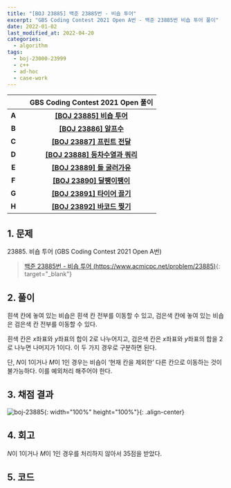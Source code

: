 ```yaml
---
title: "[BOJ 23885] 백준 23885번 - 비숍 투어"
excerpt: "GBS Coding Contest 2021 Open A번 - 백준 23885번 비숍 투어 풀이"
date: 2022-01-02
last_modified_at: 2022-04-20
categories:
  - algorithm
tags:
  - boj-23000-23999
  - c++
  - ad-hoc
  - case-work
---
```


|||GBS Coding Contest 2021 Open 풀이|
|:---:|:---:|:---:|
|**A**||**[[BOJ 23885] 비숍 투어](https://burningfalls.github.io/algorithm/boj-23885/)**|
|**B**||**[[BOJ 23886] 알프수](https://burningfalls.github.io/algorithm/boj-23886/)**|
|**C**||**[[BOJ 23887] 프린트 전달](https://burningfalls.github.io/algorithm/boj-23887/)**|
|**D**||**[[BOJ 23888] 등차수열과 쿼리](https://burningfalls.github.io/algorithm/boj-23888/)**|
|**E**||**[[BOJ 23889] 돌 굴러가유](https://burningfalls.github.io/algorithm/boj-23889/)**|
|**F**||**[[BOJ 23890] 달팽이팽이](https://burningfalls.github.io/algorithm/boj-23890/)**|
|**G**||**[[BOJ 23891] 타이어 끌기](https://burningfalls.github.io/algorithm/boj-23891/)**|
|**H**||**[[BOJ 23892] 바코드 찢기](https://burningfalls.github.io/algorithm/boj-23892/)**|

## 1. 문제
$23885$. 비숍 투어 (GBS Coding Contest 2021 Open A번)

> [백준 23885번 - 비숍 투어 (https://www.acmicpc.net/problem/23885)](https://www.acmicpc.net/problem/23885){: target="_blank"}

## 2. 풀이

흰색 칸에 놓여 있는 비숍은 흰색 칸 전부를 이동할 수 있고, 검은색 칸에 놓여 있는 비숍은 검은색 칸 전부를 이동할 수 있다. 

흰색 칸은 $x$좌표와 $y$좌표의 합이 $2$로 나누어지고, 검은색 칸은 $x$좌표와 $y$좌표의 합을 $2$로 나누면 나머지가 $1$이다. 이 두 가지 경우로 구분하면 된다.

단, $N$이 $1$이거나 $M$이 $1$인 경우는 비숍이 ‘현재 칸을 제외한’ 다른 칸으로 이동하는 것이 불가능하다. 이를 예외처리 해주어야 한다.

## 3. 채점 결과

![boj-23885](https://user-images.githubusercontent.com/30232837/160978453-3ba68ba4-fe1e-4f75-8a0b-aea2f26b2ccb.png "boj-23885"){: width="100%" height="100%"}{: .align-center}

## 4. 회고

$N$이 $1$이거나 $M$이 $1$인 경우를 처리하지 않아서 $35$점을 받았다.

## 5. 코드

<script src="https://gist.github.com/BurningFalls/2aded35ecdf928198880895094fe05ae.js"></script>